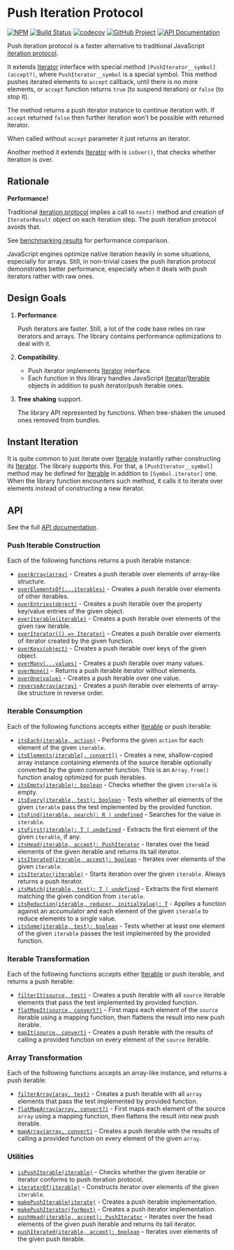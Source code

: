 Push Iteration Protocol
=======================

[![NPM][npm-image]][npm-url]
[![Build Status][build-status-img]][build-status-link]
[![codecov][codecov-image]][codecov-url]
[![GitHub Project][github-image]][github-url]
[![API Documentation][api-docs-image]][API documentation]

Push iteration protocol is a faster alternative to traditional JavaScript [iteration protocol].

It extends [Iterator] interface with special method `[PushIterator__symbol](accept?)`, where `PushIterator__symbol`
is a special symbol. This method pushes iterated elements to `accept` callback, until there is no more elements,
or `accept` function returns `true` (to suspend iteration) or `false` (to stop it).

The method returns a push iterator instance to continue iteration with. If `accept` returned `false` then further
iteration won't be possible with returned iterator.

When called without `accept` parameter it just returns an iterator.

Another method it extends [Iterator] with is `isOver()`, that checks whether iteration is over.

[iteration protocol]: https://developer.mozilla.org/en-US/docs/Web/JavaScript/Reference/Iteration_protocols
[Iterator]: https://developer.mozilla.org/en-US/docs/Web/JavaScript/Reference/Iteration_protocols#The_iterator_protocol

[npm-image]: https://img.shields.io/npm/v/@proc7ts/push-iterator.svg?logo=npm
[npm-url]: https://www.npmjs.com/package/@proc7ts/push-iterator
[build-status-img]: https://github.com/proc7ts/push-iterator/workflows/Build/badge.svg
[build-status-link]: https://github.com/proc7ts/push-iterator/actions?query=workflow%3ABuild
[codecov-image]: https://codecov.io/gh/proc7ts/push-iterator/branch/master/graph/badge.svg
[codecov-url]: https://codecov.io/gh/proc7ts/push-iterator
[github-image]: https://img.shields.io/static/v1?logo=github&label=GitHub&message=project&color=informational
[github-url]: https://github.com/proc7ts/push-iterator
[api-docs-image]: https://img.shields.io/static/v1?logo=typescript&label=API&message=docs&color=informational
[API documentation]: https://proc7ts.github.io/push-iterator/
[IoC]: https://en.wikipedia.org/wiki/Inversion_of_control


Rationale
---------

**Performance!**

Traditional [iteration protocol] implies a call to `next()` method and creation of `IteratorResult` object on each
iteration step. The push iteration protocol avoids that.

See [benchmarking results] for performance comparison.

JavaScript engines optimize native iteration heavily in some situations, especially for arrays. Still, in non-trivial
cases the push iteration protocol demonstrates better performance, especially when it deals with push iterators rather
with raw ones.

[benchmarking results]: https://github.com/proc7ts/push-iterator/tree/master/benchmarks


Design Goals
------------

1. **Performance**.
   
   Push iterators are faster. Still, a lot of the code base relies on raw iterators and arrays. The library contains
   performance optimizations to deal with it.

2. **Compatibility**.

   - Push iterator implements [Iterator] interface.
   - Each function in this library handles JavaScript [Iterator]/[Iterable] objects in addition to push iterator/push
     iterable ones.

3. **Tree shaking** support.

   The library API represented by functions. When tree-shaken the unused ones removed from bundles.

[Iterable]: https://developer.mozilla.org/en-US/docs/Web/JavaScript/Reference/Iteration_protocols#The_iterable_protocol


Instant Iteration
-----------------

It is quite common to just iterate over [Iterable] instantly rather constructing its [Iterator]. The library supports
this. For that, a `[PushIterator__symbol]` method may be defined for [Iterable] in addition to `[Symbol.iterator]` one.
When the library function encounters such method, it calls it to iterate over elements instead of constructing a new
iterator.


API
---

See the full [API documentation].


### Push Iterable Construction

Each of the following functions returns a push iterable instance:

- [`overArray(array)`][overArray] - Creates a push iterable over elements of array-like structure.
- [`overElementsOf(...iterables)`][overElementsOf] - Creates a push iterable over elements of other iterables.
- [`overEntries(object)`][overEntries] - Creates a push iterable over the property key/value entries of the given
  object.
- [`overIterable(iterable)`][overIterable] - Creates a push iterable over elements of the given raw iterable.  
- [`overIterator(() => Iterator)`][overIterator] - Creates a push iterable over elements of iterator created by the
  given function. 
- [`overKeys(object)`][overKeys] - Creates a push iterable over keys of the given object.
- [`overMany(...values)`][overMany] - Creates a push iterable over many values.
- [`overNone()`][overNone] - Returns a push iterable iterator without elements.
- [`overOne(value)`][overOne] - Creates a push iterable over one value.
- [`reverseArray(array)`][reverseArray] - Creates a push iterable over elements of array-like structure in reverse
  order.

[overArray]: https://proc7ts.github.io/push-iterator/modules/@proc7ts_push-iterator.html#overArray
[overElementsOf]: https://proc7ts.github.io/push-iterator/modules/@proc7ts_push-iterator.html#overElementsOf
[overEntries]: https://proc7ts.github.io/push-iterator/modules/@proc7ts_push-iterator.html#overEntries
[overIterable]: https://proc7ts.github.io/push-iterator/modules/@proc7ts_push-iterator.html#overIterable
[overIterator]: https://proc7ts.github.io/push-iterator/modules/@proc7ts_push-iterator.html#overIterator
[overKeys]: https://proc7ts.github.io/push-iterator/modules/@proc7ts_push-iterator.html#overKeys
[overMany]: https://proc7ts.github.io/push-iterator/modules/@proc7ts_push-iterator.html#overMany
[overNone]: https://proc7ts.github.io/push-iterator/modules/@proc7ts_push-iterator.html#overNone
[overOne]: https://proc7ts.github.io/push-iterator/modules/@proc7ts_push-iterator.html#overOne
[reverseArray]: https://proc7ts.github.io/push-iterator/modules/@proc7ts_push-iterator.html#reverseArray


### Iterable Consumption

Each of the following functions accepts either [Iterable] or push iterable:

- [`itsEach(iterable, action)`][itsEach] - Performs the given `action` for each element of the given `iterable`.
- [`itsElements(iterable[, convert])`][itsElements] - Creates a new, shallow-copied array instance containing elements
   of the source iterable optionally converted by the given converter function. This is an `Array.from()` function
   analog optimized for push iterables.
- [`itsEmpty(iterable): boolean`][itsEmpty] - Checks whether the given `iterable` is empty.
- [`itsEvery(iterable, test): boolean`][itsEvery] - Tests whether all elements of the given `iterable` pass the test
  implemented by the provided function.
- [`itsFind(iterable, search): R | undefined`][itsFind] - Searches for the value in `iterable`.
- [`itsFirst(iterable): T | undefined`][itsFirst] - Extracts the first element of the given `iterable`, if any.
- [`itsHead(iterable, accept): PushIterator`][itsHead] - Iterates over the head elements of the given iterable and
  returns its tail iterator.
- [`itsIterated(iterable, accept): boolean`][itsIterated] - Iterates over elements of the given `iterable`.
- [`itsIterator(iterable)`][itsIterator] - Starts iteration over the given `iterable`. Always returns a push iterator.
- [`itsMatch(iterable, test): T | undefined`][itsMatch] - Extracts the first element matching the given condition from
  `iterable`.
- [`itsReduction(iterable, reducer, initialValue): T`][itsReduction] - Applies a function against an accumulator and
   each element of the given `iterable` to reduce elements to a single value.
- [`itsSome(iterable, test): boolean`][itsSome] - Tests whether at least one element of the given `iterable` passes the
  test implemented by the provided function.

[itsEach]: https://proc7ts.github.io/push-iterator/modules/@proc7ts_push-iterator.html#itsEach
[itsElements]: https://proc7ts.github.io/push-iterator/modules/@proc7ts_push-iterator.html#itsElements
[itsEmpty]: https://proc7ts.github.io/push-iterator/modules/@proc7ts_push-iterator.html#itsEmpty
[itsEvery]: https://proc7ts.github.io/push-iterator/modules/@proc7ts_push-iterator.html#itsEvery
[itsFind]: https://proc7ts.github.io/push-iterator/modules/@proc7ts_push-iterator.html#itsFind
[itsFirst]: https://proc7ts.github.io/push-iterator/modules/@proc7ts_push-iterator.html#itsFirst
[itsHead]: https://proc7ts.github.io/push-iterator/modules/@proc7ts_push-iterator.html#itsHead
[itsIterated]: https://proc7ts.github.io/push-iterator/modules/@proc7ts_push-iterator.html#itsIterated
[itsIterator]: https://proc7ts.github.io/push-iterator/modules/@proc7ts_push-iterator.html#itsIterator
[itsMatch]: https://proc7ts.github.io/push-iterator/modules/@proc7ts_push-iterator.html#itsMatch
[itsReduction]: https://proc7ts.github.io/push-iterator/modules/@proc7ts_push-iterator.html#itsReduction
[itsSome]: https://proc7ts.github.io/push-iterator/modules/@proc7ts_push-iterator.html#itsSome


### Iterable Transformation

Each of the following functions accepts either [Iterable] or push iterable, and returns a push iterable:

- [`filterIt(source, test)`][filterIt] - Creates a push iterable with all `source` iterable elements that pass the test
  implemented by provided function.
- [`flatMapIt(source, convert?)`][flatMapIt] - First maps each element of the `source` iterable using a mapping
  function, then flattens the result into new push iterable.
- [`mapIt(source, convert)`][mapIt] - Creates a push iterable with the results of calling a provided function on every
  element of the `source` iterable.

[filterIt]: https://proc7ts.github.io/push-iterator/modules/@proc7ts_push-iterator.html#filterIt
[flatMapIt]: https://proc7ts.github.io/push-iterator/modules/@proc7ts_push-iterator.html#flatMapIt
[mapIt]: https://proc7ts.github.io/push-iterator/modules/@proc7ts_push-iterator.html#mapIt
  

### Array Transformation

Each of the following functions accepts an array-like instance, and returns a push iterable:  

- [`filterArray(aray, test)`][filterArray] - Creates a push iterable with all `array` elements that pass the test
   implemented by provided function.
- [`flatMapArray(array, convert?)`][flatMapArray] - First maps each element of the source `array` using a mapping
  function, then flattens the result into new push iterable.
- [`mapArray(array, convert)`][mapArray] - Creates a push iterable with the results of calling a provided function on
  every element of the given `array`.

[filterArray]: https://proc7ts.github.io/push-iterator/modules/@proc7ts_push-iterator.html#filterArray
[flatMapArray]: https://proc7ts.github.io/push-iterator/modules/@proc7ts_push-iterator.html#flatMapArray
[mapArray]: https://proc7ts.github.io/push-iterator/modules/@proc7ts_push-iterator.html#mapArray


### Utilities

- [`isPushIterable(iterable)`][isPushIterable] - Checks whether the given iterable or iterator conforms to push
  iteration protocol.
- [`iteratorOf(iterable)`][iteratorOf] - Constructs iterator over elements of the given `iterable`.
- [`makePushIterable(iterate)`][makePushIterable] - Creates a push iterable implementation.
- [`makePushIterator(forNext)`][makePushIterator] - Creates a push iterator implementation.
- [`pushHead(iterable, accept): PushIterator`][pushHead] - Iterates over the head elements of the given push iterable
  and returns its tail iterator.
- [`pushIterated(iterable, accept): boolean`][pushIterated] - Iterates over elements of the given push iterable.

[isPushIterable]: https://proc7ts.github.io/push-iterator/modules/@proc7ts_push-iterator.html#isPushIterable
[iteratorOf]: https://proc7ts.github.io/push-iterator/modules/@proc7ts_push-iterator.html#iteratorOf
[makePushIterable]: https://proc7ts.github.io/push-iterator/modules/@proc7ts_push-iterator.html#makePushIterable
[makePushIterator]: https://proc7ts.github.io/push-iterator/modules/@proc7ts_push-iterator.html#makePushIterator
[pushHead]: https://proc7ts.github.io/push-iterator/modules/@proc7ts_push-iterator.html#pushHead
[pushIterated]: https://proc7ts.github.io/push-iterator/modules/@proc7ts_push-iterator.html#pushIterated

